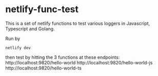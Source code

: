 # netlify-func-test

This is a set of netlify functions to test various loggers in Javascript, Typescript and Golang. 

Run by 
```
netlify dev
```

then test by hitting the 3 functions at these endpoints:
http://localhost:9820/hello-world
http://localhost:9820/hello-world-js
http://localhost:9820/hello-world-ts


